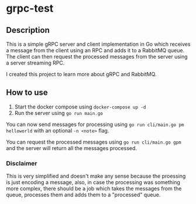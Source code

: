 # grpc-test

## Description

This is a simple gRPC server and client implementation in Go which receives a message from the client using an RPC and adds it to a RabbitMQ queue. The client can then request the processed messages from the server using a server streaming RPC.

I created this project to learn more about gRPC and RabbitMQ.

## How to use

1. Start the docker compose using `docker-compose up -d`
2. Run the server using `go run main.go`

You can now send messages for processing using `go run cli/main.go pm helloworld` with an optional `-n <note>` flag.

You can request the processed messages using `go run cli/main.go gpm` and the server will return all the messages processed.

### Disclaimer

This is very simplified and doesn't make any sense because the proessing is just encoding a message, also, in case the processing was something more complex, there should be a job which takes the messages from the queue, processes them and adds them to a "processed" queue.
